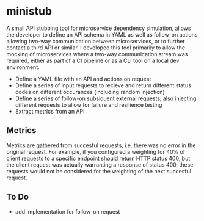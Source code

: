 # ministub
A small API stubbing tool for microservice dependency simulation, allows the developer to define an API schema in YAML as well as follow-on actions allowing two-way communication between microservices, or to further contact a third API or similar. I developed this tool primarily to allow the mocking of microservices where a two-way communication stream was required, either as part of a CI pipeline or as a CLI tool on a local dev environment.

- Define a YAML file with an API and actions on request
- Define a series of input requests to recieve and return different status codes on different occurances (including random injection)
- Define a series of follow-on subsiquent external requests, also injecting different requests to allow for failure and resilience testing
- Extract metrics from an API

## Metrics
Metrics are gathered from succesful requests, i.e. there was no error in the original request. For example, if you configured a weighting for 40% of client requests to a specific endpoint should return HTTP status 400, but the client request was actually warranting a response of status 400, these requests would not be considered for the weighting of the next succesful request.

## To Do
- add implementation for follow-on request